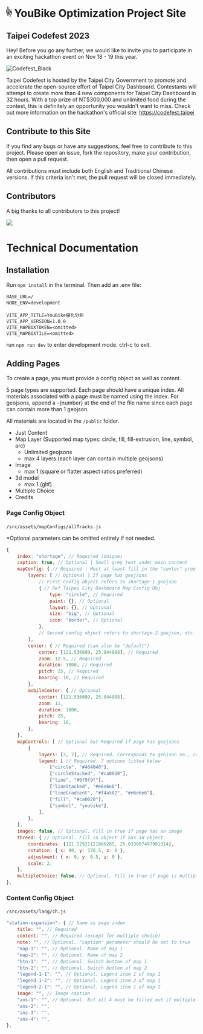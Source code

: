 # <img src='src/assets/images/TUIC.svg' height='28'> YouBike Optimization Project Site

## Taipei Codefest 2023

Hey! Before you go any further, we would like to invite you to participate in an exciting hackathon event on Nov 18 - 19 this year. 

<img width="200" alt="Codefest_Black" src="https://github.com/tpe-doit/Taipei-City-Dashboard-FE/assets/13110501/29ebed08-a63d-4fd5-8bd5-e4c423f4e4d4">

Taipei Codefest is hosted by the Taipei City Government to promote and accelerate the open-source effort of Taipei City Dashboard. Contestants will attempt to create more than 4 new components for Taipei City Dashboard in 32 hours. With a top prize of NT$300,000 and unlimited food during the contest, this is definitely an opportunity you wouldn't want to miss. Check out more information on the hackathon's official site: https://codefest.taipei

## Contribute to this Site

If you find any bugs or have any suggestions, feel free to contribute to this project. Please open an issue, fork the repository, make your contribution, then open a pull request.

All contributions must include both English and Traditional Chinese versions. If this criteria isn't met, the pull request will be closed immediately.

## Contributors

A big thanks to all contributors to this project!

<a href="https://github.com/tpe-doit/Taipei-City-Dashboard-Documentation/graphs/contributors">
  <img src="https://contrib.rocks/image?repo=tpe-doit/Youbike-Project-Site-FE" />
</a>

# Technical Documentation

## Installation

Run `npm install` in the terminal. Then add an .env file:

```
BASE_URL=/
NODE_ENV=development

VITE_APP_TITLE=YouBike優化分析
VITE_APP_VERSION=1.0.0
VITE_MAPBOXTOKEN=<omitted>
VITE_MAPBOXTILE=<omitted>
```

run `npm run dev` to enter development mode. ctrl-c to exit.

## Adding Pages

To create a page, you must provide a config object as well as content.

5 page types are supported. Each page should have a unique index. All materials associated with a page must be named using the index. For geojsons, append a -{number} at the end of the file name since each page can contain more than 1 geojson.

All materials are located in the `/public` folder.

-   Just Content
-   Map Layer (Supported map types: circle, fill, fill-extrusion, line, symbol, arc)
    -   Unlimited geojsons
    -   max 4 layers (each layer can contain multiple geojsons)
-   Image
    -   max 1 (square or flatter aspect ratios preferred)
-   3d model
    -   max 1 (gltf)
-   Multiple Choice
-   Credits

### Page Config Object

`/src/assets/mapConfigs/allTracks.js`

\*Optional parameters can be omitted entirely if not needed.

```js
{
	index: "shortage", // Required (Unique)
	caption: true, // Optional | Small grey text under main content
	mapConfig: { // Required | Must at least fill in the "center" prop
		layers: [ // Optional | If page has geojsons
			// First config object refers to shortage-1.geojson
			{ // Ref Taipei City Dashboard Map Config Obj
				type: "circle", // Required
				paint: {}, // Optional
				layout: {}, // Optional
				size: "big", // Optional
				icon: "border", // Optional
			},
			// Second config object refers to shortage-2.geojson, etc.
		],
		center: { // Required (can also be "default")
			center: [121.536609, 25.044808], // Required
			zoom: 12.5, // Required
			duration: 3000, // Required
			pitch: 25, // Required
			bearing: 10, // Required
		},
		mobileCenter: { // Optional
			center: [121.536609, 25.044808],
			zoom: 11,
			duration: 3000,
			pitch: 25,
			bearing: 10,
		},
	},
	mapControls: [ // Optional but Required if page has geojsons
		{
			layers: [3, 2], // Required. Corresponds to geojson no., can contain multiple
			legend: [ // Required. 7 options listed below
				["circle", "#404040"],
				["circleStacked", "#ca0020"],
				["line", "#9f9f9f"],
				["lineStacked", "#e6e6e6"],
				["lineGradient", "#f4a582", "#e6e6e6"],
				["fill", "#ca0020"],
				["symbol", "youbike"],
			],
		},
	],
	images: false, // Optional. Fill in true if page has an image
	threed: { // Optional. Fill in object if has 3d object
		coordinates: [121.52921121866285, 25.033807497981314],
		rotation: { x: 90, y: 176.5, z: 0 },
		adjustment: { x: 0, y: 0.5, z: 0 },
		scale: 2,
	},
	multipleChoice: false, // Optional. Fill in true if page is multiple choice
},
```

### Content Config Object

`/src/assets/lang/ch.js`

```js
"station-expansion": { // Same as page index
	title: "", // Required
	content: "", // Required (except for multiple choice)
	note: "", // Optional. "caption" parameter should be set to true
	"map-1": "", // Optional. Name of map 1
	"map-2": "", // Optional. Name of map 2
	"btn-1": "", // Optional. Switch button of map 1
	"btn-2": "", // Optional. Switch button of map 2
	"legend-1-1": "", // Optional. Legend item 1 of map 1
	"legend-1-2": "", // Optional. Legend item 2 of map 1
	"legend-2-1": "", // Optional. Legend item 1 of map 2
	image: "", // Image caption
	"ans-1": "", // Optional. But all 4 must be filled out if multiple choice
	"ans-2": "",
	"ans-3": "",
	"ans-4": "",
},
```
